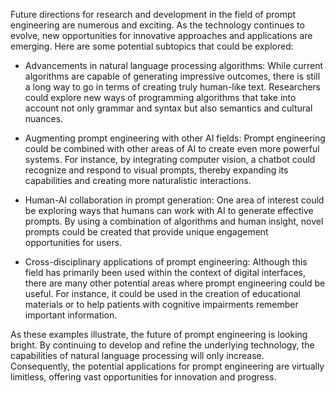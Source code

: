 Future directions for research and development in the field of prompt engineering are numerous and exciting. As the technology continues to evolve, new opportunities for innovative approaches and applications are emerging. Here are some potential subtopics that could be explored:

- Advancements in natural language processing algorithms: While current algorithms are capable of generating impressive outcomes, there is still a long way to go in terms of creating truly human-like text. Researchers could explore new ways of programming algorithms that take into account not only grammar and syntax but also semantics and cultural nuances.

- Augmenting prompt engineering with other AI fields: Prompt engineering could be combined with other areas of AI to create even more powerful systems. For instance, by integrating computer vision, a chatbot could recognize and respond to visual prompts, thereby expanding its capabilities and creating more naturalistic interactions.

- Human-AI collaboration in prompt generation: One area of interest could be exploring ways that humans can work with AI to generate effective prompts. By using a combination of algorithms and human insight, novel prompts could be created that provide unique engagement opportunities for users.

- Cross-disciplinary applications of prompt engineering: Although this field has primarily been used within the context of digital interfaces, there are many other potential areas where prompt engineering could be useful. For instance, it could be used in the creation of educational materials or to help patients with cognitive impairments remember important information.

As these examples illustrate, the future of prompt engineering is looking bright. By continuing to develop and refine the underlying technology, the capabilities of natural language processing will only increase. Consequently, the potential applications for prompt engineering are virtually limitless, offering vast opportunities for innovation and progress.
